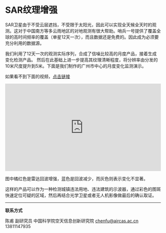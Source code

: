 # SAR纹理增强

SAR卫星由于不受云层遮挡，不受限于太阳光，因此可以实现全天候全天时的观测。这对于中国南方等多云雨地区的对地观测有很大帮助。哨兵一号提供了覆盖全球的高时间频率的覆盖（单星12天一次），而且数据还是免费的。因此成为必须要充分利用的数据源。

我们利用了12天一次的观测实际序列，合成了信噪比较高的月度产品，接着生成变化检测产品。
然后在此基础上进一步提高其纹理清晰程度，将分辨率由分发的10米尺度提升到5米。下面是我们制作的广州市中心的月度变化监测演示。

如果看不到下面的视频，[点击链接]( https://streamja.com/embed/dJZQq)

<div style="width:100%;height:0px;position:relative;padding-bottom:56.327%;"><iframe src="https://streamja.com/embed/dJZQq" frameborder="0" width="100%" height="100%" allowfullscreen style="width:100%;height:100%;position:absolute;"></iframe></div>

图中橘红色是雷达回波增强，蓝色是回波减少，而灰色则表示变化不显著。

这样的产品可以作为一种检测城镇违法用地、违法建筑的示波器，通过彩色的图斑快速定位可疑的区域，然后再结合光学卫星或者无人机影像做最后的确认取证。

---



**联系方式**

陈甫 副研究员
中国科学院空天信息创新研究院
chenfu@aircas.ac.cn
13811147935

